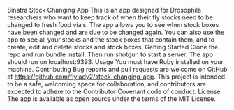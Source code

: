 Sinatra Stock Changing App
This is an app designed for Drosophila researchers who want to keep track of when their fly stocks need to be changed to fresh food vials.  The app allows you to see when stock boxes have been changed and are due to be changed again.  You can also use the app to see all your stocks and the stock boxes that contain them, and to create, edit and delete stocks and stock boxes.
Getting Started
Clone the repo and run bundle install.  Then run shotgun to start a server.  The app should run on localhost:9393.
Usage
You must have Ruby installed on your machine.
Contributing
Bug reports and pull requests are welcome on GitHub at https://github.com/flylady2/stock-changing-app. This project is intended to be a safe, welcoming space for collaboration, and contributors are expected to adhere to the Contributor Covenant code of conduct.
License
The app is available as open source under the terms of the MIT License.
